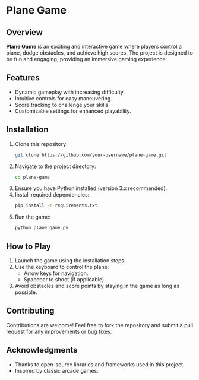 # Plane Game

## Overview
**Plane Game** is an exciting and interactive game where players control a plane, dodge obstacles, and achieve high scores. The project is designed to be fun and engaging, providing an immersive gaming experience.

## Features
- Dynamic gameplay with increasing difficulty.
- Intuitive controls for easy maneuvering.
- Score tracking to challenge your skills.
- Customizable settings for enhanced playability.

## Installation
1. Clone this repository:
   ```bash
   git clone https://github.com/your-username/plane-game.git
   ```
2. Navigate to the project directory:
   ```bash
   cd plane-game
   ```
3. Ensure you have Python installed (version 3.x recommended).
4. Install required dependencies:
   ```bash
   pip install -r requirements.txt
   ```
5. Run the game:
   ```bash
   python plane_game.py
   ```

## How to Play
1. Launch the game using the installation steps.
2. Use the keyboard to control the plane:
   - Arrow keys for navigation.
   - Spacebar to shoot (if applicable).
3. Avoid obstacles and score points by staying in the game as long as possible.

## Contributing
Contributions are welcome! Feel free to fork the repository and submit a pull request for any improvements or bug fixes.


## Acknowledgments
- Thanks to open-source libraries and frameworks used in this project.
- Inspired by classic arcade games.

